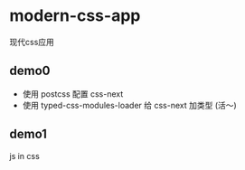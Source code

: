 # modern-css-app
现代css应用

## demo0
* 使用 postcss 配置 css-next
* 使用 typed-css-modules-loader 给 css-next 加类型 (活～)


## demo1 
js in css